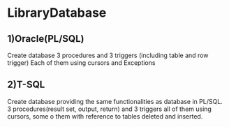 # LibraryDatabase
## 1)Oracle(PL/SQL)
Create database
3 procedures and 3 triggers (including table and row trigger)
Each of them using cursors and Exceptions
## 2)T-SQL
Create database providing the same functionalities as database in PL/SQL.
3 procedures(result set, output, return) and 3 triggers all of them using cursors, some o them with reference to tables deleted and inserted.
